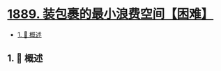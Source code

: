 # [1889. 装包裹的最小浪费空间【困难】](https://github.com/Tdahuyou/TNotes.leetcode/tree/main/notes/1889.%20%E8%A3%85%E5%8C%85%E8%A3%B9%E7%9A%84%E6%9C%80%E5%B0%8F%E6%B5%AA%E8%B4%B9%E7%A9%BA%E9%97%B4%E3%80%90%E5%9B%B0%E9%9A%BE%E3%80%91)

<!-- region:toc -->

- [1. 📝 概述](#1--概述)

<!-- endregion:toc -->

## 1. 📝 概述
